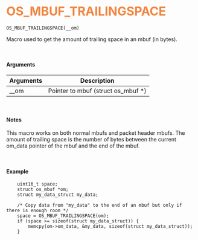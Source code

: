## <font color="#F2853F" style="font-size:24pt">OS_MBUF_TRAILINGSPACE</font>

```no-highlight
OS_MBUF_TRAILINGSPACE(__om)
```

Macro used to get the amount of trailing space in an mbuf (in bytes).


<br>


#### Arguments

| Arguments | Description |
|-----------|-------------|
| __om |  Pointer to mbuf (struct os_mbuf *)  |


<br>

#### Notes
This macro works on both normal mbufs and packet header mbufs. The amount of trailing space is the number of bytes between the current om_data pointer of the mbuf and the end of the mbuf.

<br>

#### Example

```no-highlight
    uint16_t space;
    struct os_mbuf *om;
    struct my_data_struct my_data;

    /* Copy data from "my_data" to the end of an mbuf but only if there is enough room */
    space = OS_MBUF_TRAILINGSPACE(om);
    if (space >= sizeof(struct my_data_struct)) {
        memcpy(om->om_data, &my_data, sizeof(struct my_data_struct));
    }
```


